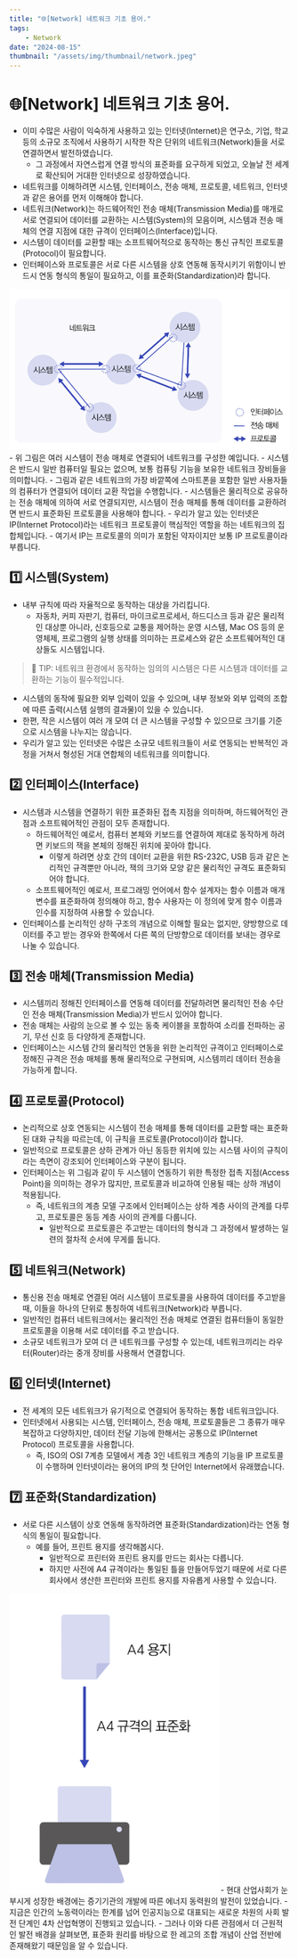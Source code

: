 ```yaml
---
title: "🌐[Network] 네트워크 기초 용어."
tags:
    - Network
date: "2024-08-15"
thumbnail: "/assets/img/thumbnail/network.jpeg"
---
```


# 🌐[Network] 네트워크 기초 용어.
- 이미 수많은 사람이 익숙하게 사용하고 있는 인터넷(Internet)은 연구소, 기업, 학교 등의 소규모 조직에서 사용하기 시작한 작은 단위의 네트워크(Network)들을 서로 연결하면서 발전하였습니다.
    - 그 과정에서 자연스럽게 연결 방식의 표준화를 요구하게 되었고, 오늘날 전 세계로 확산되어 거대한 인터넷으로 성장하였습니다.
- 네트워크를 이해하려면 시스템, 인터페이스, 전송 매체, 프로토콜, 네트워크, 인터넷과 같은 용어를 먼저 이해해야 합니다.
- 네트워크(Network)는 하드웨어적인 전송 매체(Transmission Media)를 매개로 서로 연결되어 데이터를 교환하는 시스템(System)의 모음이며, 시스템과 전송 매체의 연결 지점에 대한 규격이 인터페이스(Interface)입니다.
- 시스템이 데이터를 교환할 때는 소프트웨어적으로 동작하는 통신 규칙인 프로토콜(Protocol)이 필요합니다.
- 인터페이스와 프로토콜은 서로 다른 시스템을 상호 연동해 동작시키기 위함이니 반드시 연동 형식의 통일이 필요하고, 이를 표준화(Standardization)라 합니다.

<img src = "https://github.com/devKobe24/images2/blob/main/network/network-1.png?raw=true">
- 위 그림은 여러 시스템이 전송 매체로 연결되어 네트워크를 구성한 예입니다.
- 시스템은 반드시 일반 컴퓨터일 필요는 없으며, 보통 컴퓨팅 기능을 보유한 네트워크 장비들을 의미합니다.
- 그림과 같은 네트워크의 가장 바깥쪽에 스마트폰을 포함한 일반 사용자들의 컴퓨터가 연결되어 데이터 교환 작업을 수행합니다.
- 시스템들은 물리적으로 공유하는 전송 매체에 의하여 서로 연결되지만, 시스템이 전송 매체를 통해 데이터를 교환하려면 반드시 표준화된 프로토콜을 사용해야 합니다.
- 우리가 알고 있는 인터넷은 IP(Internet Protocol)라는 네트워크 프로토콜이 핵심적인 역할을 하는 네트워크의 집합체입니다.
    - 여기서 IP는 프로토콜의 의미가 포함된 약자이지만 보통 IP 프로토콜이라 부릅니다.

## 1️⃣ 시스템(System)
- 내부 규칙에 따라 자율적으로 동작하는 대상을 가리킵니다.
    - 자동차, 커피 자판기, 컴퓨터, 마이크로프로세서, 하드디스크 등과 같은 물리적인 대상뿐 아니라, 신호등으로 교통을 제어하는 운영 시스템, Mac OS 등의 운영체제, 프로그램의 실행 상태를 의미하는 프로세스와 같은 소프트웨어적인 대상들도 시스템입니다.
> 🤩 TIP: 네트워크 환경에서 동작하는 임의의 시스템은 다른 시스템과 데이터를 교환하는 기능이 필수적입니다.
- 시스템의 동작에 필요한 외부 입력이 있을 수 있으며, 내부 정보와 외부 입력의 조합에 따른 출력(시스템 실행의 결과물)이 있을 수 있습니다.
- 한편, 작은 시스템이 여러 개 모여 더 큰 시스템을 구성할 수 있으므로 크기를 기준으로 시스템을 나누지는 않습니다.
- 우리가 알고 있는 인터넷은 수많은 소규모 네트워크들이 서로 연동되는 반복적인 과정을 거쳐서 형성된 거대 연합체의 네트워크를 의미합니다.

## 2️⃣ 인터페이스(Interface)
- 시스템과 시스템을 연결하기 위한 표준화된 접촉 지점을 의미하며, 하드웨어적인 관점과 소프트웨어적인 관점이 모두 존재합니다.
    - 하드웨어적인 예로서, 컴퓨터 본체와 키보드를 연결하여 제대로 동작하게 하려면 키보드의 잭을 본체의 정해진 위치에 꽂아야 합니다.
        - 이렇게 하려면 상호 간의 데이터 교환을 위한 RS-232C, USB 등과 같은 논리적인 규격뿐만 아니라, 잭의 크기와 모양 같은 물리적인 규격도 표준화되어야 합니다.
    - 소프트웨어적인 예로서, 프로그래밍 언어에서 함수 설계자는 함수 이름과 매개변수를 표준화하여 정의해야 하고, 함수 사용자는 이 정의에 맞게 함수 이름과 인수를 지정하여 사용할 수 있습니다.
- 인터페이스를 논리적인 상하 구조의 개념으로 이해할 필요는 없지만, 양방향으로 데이터를 주고 받는 경우와 한쪽에서 다른 쪽의 단방향으로 데이터를 보내는 경우로 나눌 수 있습니다.

## 3️⃣ 전송 매체(Transmission Media)
- 시스템끼리 정해진 인터페이스를 연동해 데이터를 전달하려면 물리적인 전송 수단인 전송 매체(Transmission Media)가 반드시 있어야 합니다.
- 전송 매체는 사람의 눈으로 볼 수 있는 동축 케이블을 포함하여 소리를 전파하는 공기, 무선 신호 등 다양하게 존재합니다.
- 인터페이스는 시스템 간의 물리적인 연동을 위한 논리적인 규격이고 인터페이스로 정해진 규격은 전송 매체를 통해 물리적으로 구현되며, 시스템끼리 데이터 전송을 가능하게 합니다.

## 4️⃣ 프로토콜(Protocol)
- 논리적으로 상호 연동되는 시스템이 전송 매체를 통해 데이터를 교환할 때는 표준화된 대화 규칙을 따르는데, 이 규칙을 프로토콜(Protocol)이라 합니다.
- 일반적으로 프로토콜은 상하 관계가 아닌 동등한 위치에 있는 시스템 사이의 규칙이라는 측면이 강조되어 인터페이스와 구분이 됩니다.
- 인터페이스는 위 그림과 같이 두 시스템이 연동하기 위한 특정한 접촉 지점(Access Point)을 의미하는 경우가 많지만, 프로토콜과 비교하여 인용될 때는 상하 개념이 적용됩니다.
    - 즉, 네트워크의 계층 모델 구조에서 인터페이스는 상하 계층 사이의 관계를 다루고, 프로토콜은 동등 계층 사이의 관계를 다룹니다.
        - 일반적으로 프로토콜은 주고받는 데이터의 형식과 그 과정에서 발생하는 일련의 절차적 순서에 무게를 둡니다.

## 5️⃣ 네트워크(Network)
- 통신용 전송 매체로 연결된 여러 시스템이 프로토콜을 사용하여 데이터를 주고받을 때, 이들을 하나의 단위로 통칭하여 네트워크(Network)라 부릅니다.
- 일반적인 컴퓨터 네트워크에서는 물리적인 전송 매체로 연결된 컴퓨터들이 동일한 프로토콜을 이용해 서로 데이터를 주고 받습니다.
- 소규모 네트워크가 모여 더 큰 네트워크를 구성할 수 있는데, 네트워크끼리는 라우터(Router)라는 중개 장비를 사용해서 연결합니다.

## 6️⃣ 인터넷(Internet)
- 전 세계의 모든 네트워크가 유기적으로 연결되어 동작하는 통합 네트워크입니다.
- 인터넷에서 사용되는 시스템, 인터페이스, 전송 매체, 프로토콜들은 그 종류가 매우 복잡하고 다양하지만, 데이터 전달 기능에 한해서는 공통으로 IP(Internet Protocol) 프로토콜을 사용합니다.
    - 즉, ISO의 OSI 7계층 모델에서 계층 3인 네트워크 계층의 기능을 IP 프로토콜이 수행하며 인터넷이라는 용어의 IP의 첫 단어인 Internet에서 유래했습니다.

## 7️⃣ 표준화(Standardization)
- 서로 다른 시스템이 상호 연동해 동작하려면 표준화(Standardization)라는 연동 형식의 통일이 필요합니다.
    - 예를 들어, 프린트 용지를 생각해봅시다.
        - 일반적으로 프린터와 프린트 용지를 만드는 회사는 다릅니다.
        - 하지만 사전에 A4 규격이라는 통일된 틀을 만들어두었기 때문에 서로 다른 회사에서 생산한 프린터와 프린트 용지를 자유롭게 사용할 수 있습니다.
<img src = "https://github.com/devKobe24/images2/blob/main/network/network-2.png?raw=true">
- 현대 산업사회가 눈부시게 성장한 배경에는 증기기관의 개발에 따른 에너지 동력원의 발전이 있었습니다.
- 지금은 인간의 노동력이라는 한계를 넘어 인공지능으로 대표되는 새로운 차원의 사회 발전 단계인 4차 산업혁명이 진행되고 있습니다.
    - 그러나 이와 다른 관점에서 더 근원적인 발전 배경을 살펴보면, 표준화 원리를 바탕으로 한 레고의 조합 개념이 산업 전반에 존재해왔기 때문임을 알 수 있습니다.

